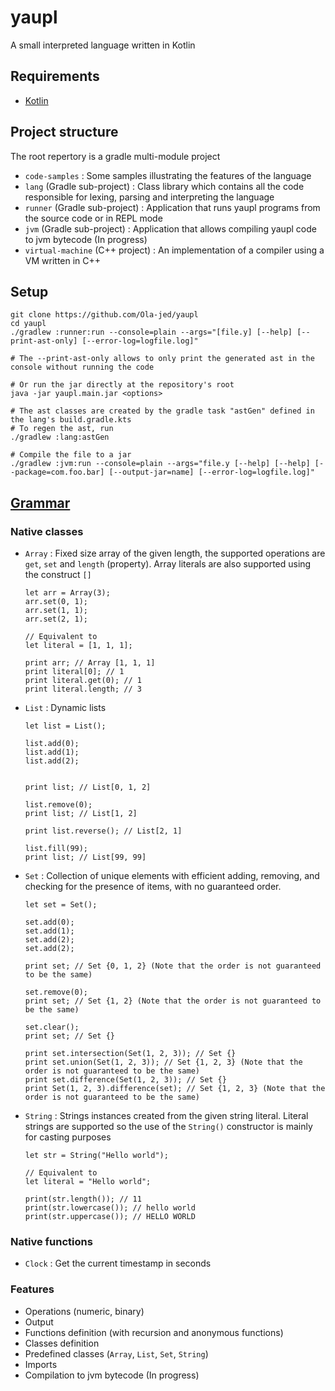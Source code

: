 # yaupl

A small interpreted language written in Kotlin

## Requirements

- [Kotlin](https://kotlinlang.org/)

## Project structure

The root repertory is a gradle multi-module project

- `code-samples` : Some samples illustrating the features of the language
- `lang` (Gradle sub-project) : Class library which contains all the code responsible for lexing, parsing and
  interpreting the language
- `runner` (Gradle sub-project) : Application that runs yaupl programs from the source code or in REPL mode
- `jvm` (Gradle sub-project) : Application that allows compiling yaupl code to jvm bytecode (In progress)
- `virtual-machine` (C++ project) : An implementation of a compiler using a VM written in C++

## Setup

```shell
git clone https://github.com/Ola-jed/yaupl
cd yaupl
./gradlew :runner:run --console=plain --args="[file.y] [--help] [--print-ast-only] [--error-log=logfile.log]"

# The --print-ast-only allows to only print the generated ast in the console without running the code

# Or run the jar directly at the repository's root
java -jar yaupl.main.jar <options>

# The ast classes are created by the gradle task "astGen" defined in the lang's build.gradle.kts
# To regen the ast, run
./gradlew :lang:astGen

# Compile the file to a jar
./gradlew :jvm:run --console=plain --args="file.y [--help] [--help] [--package=com.foo.bar] [--output-jar=name] [--error-log=logfile.log]"
```

## [Grammar](https://github.com/Ola-jed/yaupl/blob/master/grammar.md)

### Native classes

- `Array` : Fixed size array of the given length, the supported operations are `get`, `set` and `length` (property).
  Array literals are also supported using the construct `[]`
  ```
  let arr = Array(3);
  arr.set(0, 1);
  arr.set(1, 1);
  arr.set(2, 1);
  
  // Equivalent to
  let literal = [1, 1, 1];
  
  print arr; // Array [1, 1, 1]
  print literal[0]; // 1
  print literal.get(0); // 1
  print literal.length; // 3
  ```
- `List` : Dynamic lists
  ```
  let list = List();

  list.add(0);
  list.add(1);
  list.add(2);
  
  
  print list; // List[0, 1, 2]
  
  list.remove(0);
  print list; // List[1, 2]
  
  print list.reverse(); // List[2, 1]
  
  list.fill(99);
  print list; // List[99, 99]
  ```

- `Set` : Collection of unique elements with efficient adding, removing, and checking for the presence of items, with no guaranteed order.
  ```
  let set = Set();
  
  set.add(0);
  set.add(1);
  set.add(2);
  set.add(2);
  
  print set; // Set {0, 1, 2} (Note that the order is not guaranteed to be the same)
  
  set.remove(0);
  print set; // Set {1, 2} (Note that the order is not guaranteed to be the same)
  
  set.clear();
  print set; // Set {}
  
  print set.intersection(Set(1, 2, 3)); // Set {}
  print set.union(Set(1, 2, 3)); // Set {1, 2, 3} (Note that the order is not guaranteed to be the same)
  print set.difference(Set(1, 2, 3)); // Set {}
  print Set(1, 2, 3).difference(set); // Set {1, 2, 3} (Note that the order is not guaranteed to be the same)
  ```

- `String` : Strings instances created from the given string literal. Literal strings are supported so the use of the
  `String()`
  constructor is mainly for casting purposes
  ```
  let str = String("Hello world");
  
  // Equivalent to
  let literal = "Hello world";
  
  print(str.length()); // 11
  print(str.lowercase()); // hello world
  print(str.uppercase()); // HELLO WORLD
  ```

### Native functions

- `Clock` : Get the current timestamp in seconds

### Features

- Operations (numeric, binary)
- Output
- Functions definition (with recursion and anonymous functions)
- Classes definition
- Predefined classes (`Array`, `List`, `Set`, `String`)
- Imports
- Compilation to jvm bytecode (In progress)